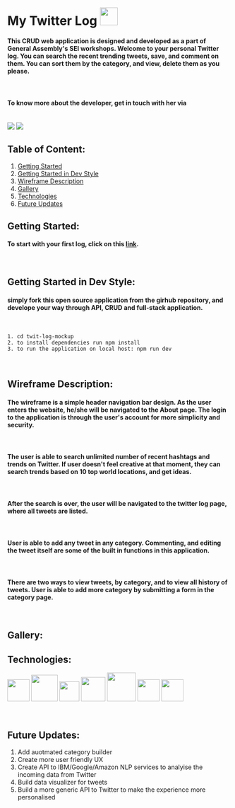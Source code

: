 # My Twitter Log <img src="https://cdn.cdnlogo.com/logos/t/5/twitter.svg" width='40'/>
<!-- ![alt text](https://cdn.cdnlogo.com/logos/t/5/twitter.svg) -->


#### This CRUD web application is designed and developed as a part of General Assembly's SEI workshops. Welcome to your personal Twitter log. You can search the recent trending tweets, save, and comment on them. You can sort them by the category, and view, delete them as you please. 
<br>

#### To know more about the developer, get in touch with her via
<br>
<a href="https://www.linkedin.com/in/parvin-farahzadeh-8a643580/"><img src="https://img.icons8.com/fluent/48/000000/linkedin.png"/></a>
<a href="https://github.com/parvinfrzd"><img src="https://img.icons8.com/fluent/48/000000/github.png"/></a>

<br>

## Table of Content: 

1. [Getting Started](##getting-started)
2. [Getting Started in Dev Style](#getting-started-in-dev-style)
3. [Wireframe Description](#wireframe-updates)
4. [Gallery](#gallery)
5. [Technologies](#technologies)
6. [Future Updates](#future-updates)
##  Getting Started:
#### To start with your first log, click on this [link](https://tweet-log-pf.herokuapp.com). 

<br>

## Getting Started in Dev Style: 
#### simply fork this open source application from the girhub repository, and develope your way through API, CRUD and full-stack application. 
<br> 

    1. cd twit-log-mockup 
    2. to install dependencies run npm install 
    3. to run the application on local host: npm run dev

<br> 

## Wireframe Description: 
#### The wireframe is a simple header navigation bar design. As the user enters the website, he/she will be navigated to the About page. The login to the application is through the user's account for more simplicity and security. 
<br> 

#### The user is able to search unlimited number of recent hashtags and trends on Twitter. If user doesn't feel creative at that moment, they can search trends based on 10 top world locations, and get ideas. 
<br>

#### After the search is over, the user will be navigated to the twitter log page, where all tweets are listed. 
<br>

#### User is able to add any tweet in any category. Commenting, and editing the tweet itself are some of the built in functions in this application. 
<br>

#### There are two ways to view tweets, by category, and to view all history of tweets. User is able to add more category by submitting a form in the category page. 
<br> 


## Gallery: 

## Technologies: 

<a href="https://cdnlogo.com/logo/nodejs_42584.html"><img src="https://cdn.cdnlogo.com/logos/n/22/nodejs.svg" width="50"></a>
<a href="https://cdnlogo.com/logo/javascript_36689.html"><img src="https://cdn.cdnlogo.com/logos/j/33/javascript.svg" width="60"></a>
<a href="https://cdnlogo.com/logo/html_50218.html"><img src="https://cdn.cdnlogo.com/logos/h/84/html.svg" width="45"></a> 
<a href="https://cdnlogo.com/logo/bootstrap-5_40714.html"><img src="https://cdn.cdnlogo.com/logos/b/74/bootstrap-5.svg" width="55"></a>
<a href="https://cdnlogo.com/logo/createjs_42328.html"><img src="https://cdn.cdnlogo.com/logos/c/56/createjs.svg" width="65"></a>
<a href="https://cdnlogo.com/logo/amazon-database_2425.html"><img src="https://cdn.cdnlogo.com/logos/a/2/amazon-database.svg" width="50"></a>
<a href="https://cdnlogo.com/logo/twitter-icon_498.html"><img src="https://cdn.cdnlogo.com/logos/t/96/twitter-icon.svg" width="50"></a>

<br>

## Future Updates: 

1. Add auotmated category builder 
2. Create more user friendly UX 
3. Create API to IBM/Google/Amazon NLP services to analyise the incoming data from Twitter 
4. Build data visualizer for tweets 
5. Build a more generic API  to Twitter to make the experience more personalised